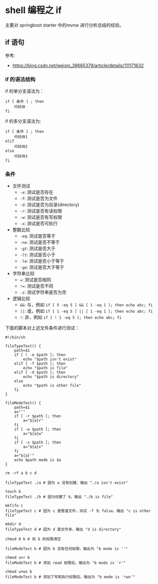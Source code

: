 # shell 编程之 if

主要对 springboot starter 中的mvnw 进行分析总结的经验。

## if 语句

参考: 

- https://blog.csdn.net/weixin_39665379/article/details/111171632

### if 的语法结构

if 的单分支语法为：

```shell
if [ 条件 ] ; then
    代码块
fi
```

if 的多分支语法为:

```shell
if [ 条件 ] ; then
    代码块1
elif
    代码块2
else
    代码块3
fi
```

### 条件

- 文件测试
    - `-e`: 测试是否存在
    - `-f`: 测试是否为文件
    - `-d`: 测试是否为目录(directory)
    - `-r`: 测试是否有读权限
    - `-w`: 测试是否有写权限
    - `-x`: 测试是否可执行
- 整数比较
    - `-eq`: 测试是否等于
    - `-ne`: 测试是否不等于
    - `-gt`: 测试是否大于
    - `-lt`: 测试是否小于
    - `-le`: 测试是否小于等于
    - `-ge`: 测试是否大于等于
- 字符串比较
    - `=`: 测试是否相同
    - `!=`: 测试是否不同
    - `-z`: 测试字符串是否为空
- 逻辑比较
    - `&&`: 与，例如 `if [ 5 -eq 5 ] && [ 1 -eq 1 ]; then echo abc; fi`
    - `||`: 或，例如 `if [ 1 -eq 5 ] || [ 1 -eq 1 ]; then echo abc; fi`
    - `!`: 非，例如 `if [ ! 1 -eq 5 ]; then echo abc; fi`

下面的脚本对上述文件条件进行测试：
```shell
#!/bin/sh

fileTypeTest() {
	path=$1
	if [ ! -e $path ]; then
		echo "$path isn't exist"
	elif [ -f $path ]; then
		echo "$path is file"
	elif [ -d $path ]; then
		echo "$path is directory"
	else
		echo "$path is other file"
	fi
}

fileModeTest() {
	path=$1
	a="'"
	if [ -r $path ]; then
		a="${a}r"
	fi
	if [ -w $path ]; then
		a="${a}w"
	fi
	if [ -x $path ]; then
		a="${a}x"
	fi
	a="${a}'"
	echo $path mode is $a
}

rm -rf a b c d

fileTypeTest ./a # 因为 a 没有创建，输出 "./a isn't exist"

touch b 
fileTypeTest ./b # 因为创建了 b，输出 "./b is file"

mkfifo c
fileTypeTest c # 因为 c 是管道文件，测试 -f 为 false，输出 "c is other file"

mkdir d
fileTypeTest d # 因为 d 是文件夹，输出 "d is directory"

chmod 0 b # 将 b 的权限清空

fileModeTest b # 因为 b 没有任何权限，输出为 "b mode is ''"

chmod u+r b
fileModeTest b # 添加 read 权限后，输出为 "b mode is 'r'"

chmod u+wx b
fileModeTest b # 添加了写和执行权限后，输出为 "b mode is 'rwx'"
```
